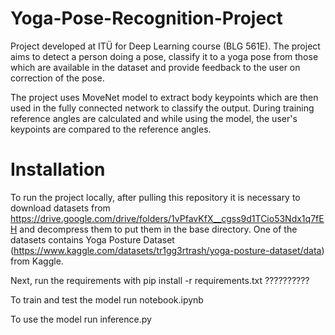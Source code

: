 # Yoga-Pose-Recognition-Project

Project developed at ITÜ for Deep Learning course (BLG 561E).
The project aims to detect a person doing a pose, classify it to a yoga pose from those which are available in the dataset and provide feedback to the user on correction of the pose.

The project uses MoveNet model to extract body keypoints which are then used in the fully connected network to classify the output. During training reference angles are calculated and while using the model, the user's keypoints are compared to the reference angles.

# Installation

To run the project locally, after pulling this repository it is necessary to download datasets from https://drive.google.com/drive/folders/1vPfavKfX__cgss9d1TCio53Ndx1q7fEH and decompress them to put them in the base directory. One of the datasets contains Yoga Posture Dataset (https://www.kaggle.com/datasets/tr1gg3rtrash/yoga-posture-dataset/data) from Kaggle.

Next, run the requirements with
pip install -r requirements.txt
??????????


To train and test the model run notebook.ipynb

To use the model run inference.py